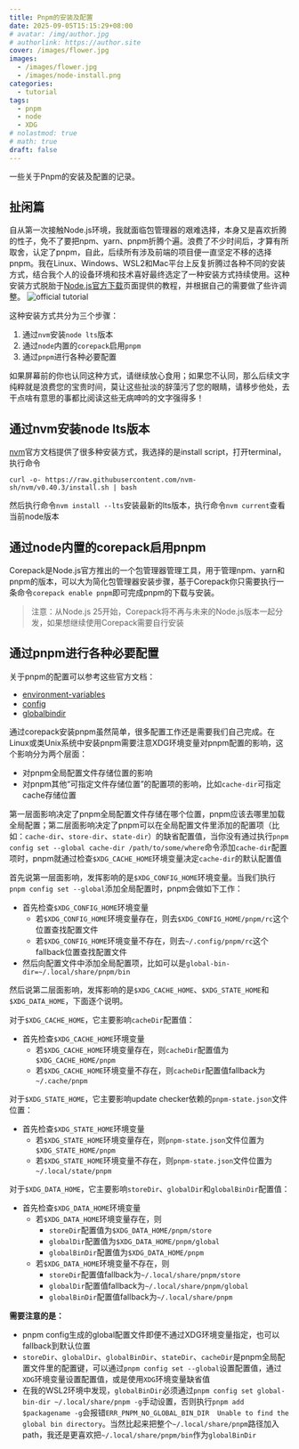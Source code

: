 ```yaml
---
title: Pnpm的安装及配置
date: 2025-09-05T15:15:29+08:00
# avatar: /img/author.jpg
# authorlink: https://author.site
cover: /images/flower.jpg
images:
  - /images/flower.jpg
  - /images/node-install.png
categories:
  - tutorial
tags:
  - pnpm
  - node
  - XDG
# nolastmod: true
# math: true
draft: false
---
```


一些关于Pnpm的安装及配置的记录。

<!--more-->

## 扯闲篇

自从第一次接触Node.js环境，我就面临包管理器的艰难选择，本身又是喜欢折腾的性子，免不了要把npm、yarn、pnpm折腾个遍。浪费了不少时间后，才算有所取舍，认定了pnpm，自此，后续所有涉及前端的项目便一直坚定不移的选择pnpm。我在Linux、Windows、WSL2和Mac平台上反复折腾过各种不同的安装方式，结合我个人的设备环境和技术喜好最终选定了一种安装方式持续使用。这种安装方式脱胎于[Node.js官方下载](https://nodejs.org/en/download)页面提供的教程，并根据自己的需要做了些许调整。
![official tutorial](/images/node-install.png)

这种安装方式共分为三个步骤：

1. 通过`nvm`安装`node lts`版本
1. 通过`node`内置的`corepack`启用`pnpm`
1. 通过`pnpm`进行各种必要配置

如果屏幕前的你也认同这种方式，请继续放心食用；如果您不认同，那么后续文字纯粹就是浪费您的宝贵时间，莫让这些扯淡的辞藻污了您的眼睛，请移步他处，去干点啥有意思的事都比阅读这些无病呻吟的文字强得多！

## 通过nvm安装node lts版本

[nvm](https://github.com/nvm-sh/nvm)官方文档提供了很多种安装方式，我选择的是install script，打开terminal，执行命令

```shell
curl -o- https://raw.githubusercontent.com/nvm-sh/nvm/v0.40.3/install.sh | bash
```

然后执行命令`nvm install --lts`安装最新的lts版本，执行命令`nvm current`查看当前node版本

## 通过node内置的corepack启用pnpm

Corepack是Node.js官方推出的一个包管理器管理工具，用于管理npm、yarn和pnpm的版本，可以大为简化包管理器安装步骤，基于Corepack你只需要执行一条命令`corepack enable pnpm`即可完成pnpm的下载与安装。

> 注意：从Node.js 25开始，Corepack将不再与未来的Node.js版本一起分发，如果想继续使用Corepack需要自行安装

## 通过pnpm进行各种必要配置

关于pnpm的配置可以参考这些官方文档：

- [environment-variables](https://pnpm.io/pnpm-cli#environment-variables)
- [config](https://pnpm.io/cli/config)
- [globalbindir](https://pnpm.io/settings#globalbindir)

通过corepack安装pnpm虽然简单，很多配置工作还是需要我们自己完成。在Linux或类Unix系统中安装pnpm需要注意XDG环境变量对pnpm配置的影响，这个影响分为两个层面：

- 对pnpm全局配置文件存储位置的影响
- 对pnpm其他“可指定文件存储位置”的配置项的影响，比如`cache-dir`可指定cache存储位置

第一层面影响决定了pnpm全局配置文件存储在哪个位置，pnpm应该去哪里加载全局配置；第二层面影响决定了pnpm可以在全局配置文件里添加的配置项（比如：`cache-dir`、`store-dir`、`state-dir`）的缺省配置值，当你没有通过执行`pnpm config set --global cache-dir /path/to/some/where`命令添加`cache-dir`配置项时，pnpm就通过检查`$XDG_CACHE_HOME`环境变量决定`cache-dir`的默认配置值

首先说第一层面影响，发挥影响的是`$XDG_CONFIG_HOME`环境变量。当我们执行`pnpm config set --global`添加全局配置时，pnpm会做如下工作：

- 首先检查`$XDG_CONFIG_HOME`环境变量
  - 若`$XDG_CONFIG_HOME`环境变量存在，则去`$XDG_CONFIG_HOME/pnpm/rc`这个位置查找配置文件
  - 若`$XDG_CONFIG_HOME`环境变量不存在，则去`~/.config/pnpm/rc`这个fallback位置查找配置文件
- 然后向配置文件中添加全局配置项，比如可以是`global-bin-dir=~/.local/share/pnpm/bin`

然后说第二层面影响，发挥影响的是`$XDG_CACHE_HOME`、`$XDG_STATE_HOME`和`$XDG_DATA_HOME`，下面逐个说明。

对于`$XDG_CACHE_HOME`，它主要影响`cacheDir`配置值：

- 首先检查`$XDG_CACHE_HOME`环境变量
  - 若`$XDG_CACHE_HOME`环境变量存在，则`cacheDir`配置值为`$XDG_CACHE_HOME/pnpm`
  - 若`$XDG_CACHE_HOME`环境变量不存在，则`cacheDir`配置值fallback为`~/.cache/pnpm`

对于`$XDG_STATE_HOME`，它主要影响update checker依赖的`pnpm-state.json`文件位置：

- 首先检查`$XDG_STATE_HOME`环境变量
  - 若`$XDG_STATE_HOME`环境变量存在，则`pnpm-state.json`文件位置为`$XDG_STATE_HOME/pnpm`
  - 若`$XDG_STATE_HOME`环境变量不存在，则`pnpm-state.json`文件位置为`~/.local/state/pnpm`

对于`$XDG_DATA_HOME`，它主要影响`storeDir`、`globalDir`和`globalBinDir`配置值：

- 首先检查`$XDG_DATA_HOME`环境变量
  - 若`$XDG_DATA_HOME`环境变量存在，则
    - `storeDir`配置值为`$XDG_DATA_HOME/pnpm/store`
    - `globalDir`配置值为`$XDG_DATA_HOME/pnpm/global`
    - `globalBinDir`配置值为`$XDG_DATA_HOME/pnpm`
  - 若`$XDG_DATA_HOME`环境变量不存在，则
    - `storeDir`配置值fallback为`~/.local/share/pnpm/store`
    - `globalDir`配置值fallback为`~/.local/share/pnpm/global`
    - `globalBinDir`配置值fallback为`~/.local/share/pnpm`

**需要注意的是：**

- pnpm config生成的global配置文件即便不通过XDG环境变量指定，也可以fallback到默认位置
- `storeDir`、`globalDir`、`globalBinDir`、`stateDir`、`cacheDir`是pnpm全局配置文件里的配置键，可以通过`pnpm config set --global`设置配置值，通过`XDG`环境变量设置配置值，或是使用`XDG`环境变量缺省值
- 在我的WSL2环境中发现，`globalBinDir`必须通过`pnpm config set global-bin-dir ~/.local/share/pnpm -g`手动设置，否则执行`pnpm add $packagename -g`会报错`ERR_PNPM_NO_GLOBAL_BIN_DIR  Unable to find the global bin directory`。当然比起来把整个`~/.local/share/pnpm`路径加入path，我还是更喜欢把`~/.local/share/pnpm/bin`作为`globalBinDir`
